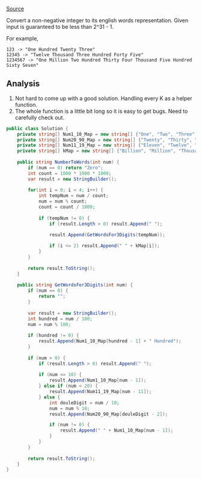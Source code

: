 [Source](https://leetcode.com/problems/integer-to-english-words/#/description)

Convert a non-negative integer to its english words representation. Given input is guaranteed to be less than 2^31 - 1.

For example,

```
123 -> "One Hundred Twenty Three"
12345 -> "Twelve Thousand Three Hundred Forty Five"
1234567 -> "One Million Two Hundred Thirty Four Thousand Five Hundred Sixty Seven"
```

## Analysis
1. Not hard to come up with a good solution. Handling every K as a helper function.
2. The whole function is a little bit long so it is easy to get bugs. Need to carefully check out.

```csharp
public class Solution {
    private string[] Num1_10_Map = new string[] {"One", "Two", "Three", "Four", "Five", "Six", "Seven", "Eight", "Nine", "Ten"};
    private string[] Num20_90_Map = new string[] {"Twenty", "Thirty", "Forty", "Fifty", "Sixty", "Seventy", "Eighty", "Ninety"};
    private string[] Num11_19_Map = new string[] {"Eleven", "Twelve", "Thirteen", "Fourteen", "Fifteen", "Sixteen", "Seventeen", "Eighteen", "Nineteen"};
    private string[] kMap = new string[] {"Billion", "Million", "Thousand"};
        
    public string NumberToWords(int num) {
        if (num == 0) return "Zero";
        int count = 1000 * 1000 * 1000;
        var result = new StringBuilder();
        
        for(int i = 0; i < 4; i++) {
            int tempNum = num / count;
            num = num % count;
            count = count / 1000;
            
            if (tempNum != 0) {
                if (result.Length > 0) result.Append(" ");

                result.Append(GetWordsFor3Digits(tempNum));
                
                if (i <= 2) result.Append(" " + kMap[i]);
            }
        }
        
        return result.ToString();
    }
    
    public string GetWordsFor3Digits(int num) {
        if (num == 0) {
            return "";
        }
        
        var result = new StringBuilder();
        int hundred = num / 100;
        num = num % 100;
        
        if (hundred != 0) {
            result.Append(Num1_10_Map[hundred - 1] + " Hundred");
        }
        
        if (num > 0) {            
            if (result.Length > 0) result.Append(" ");
            
            if (num <= 10) {
                result.Append(Num1_10_Map[num - 1]);
            } else if (num < 20) {
                result.Append(Num11_19_Map[num - 11]);
            } else {
                int douleDigit = num / 10;
                num = num % 10;
                result.Append(Num20_90_Map[douleDigit - 2]);

                if (num != 0) {
                    result.Append(" " + Num1_10_Map[num - 1]);
                }
            }
        }
        
        return result.ToString();
    }
}
```
